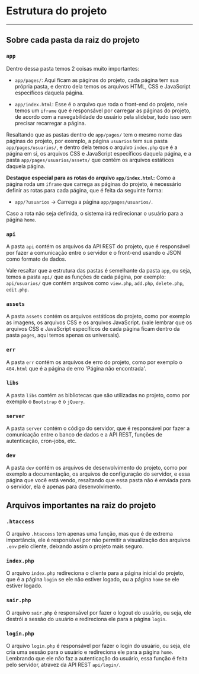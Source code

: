 # Estrutura do projeto

<hr>

## Sobre cada pasta da raiz do projeto

### `app`

Dentro dessa pasta temos 2 coisas muito importantes:

- `app/pages/`: Aqui ficam as páginas do projeto, cada página tem sua própria pasta, e dentro dela temos os arquivos HTML, CSS e JavaScript específicos daquela página.

- `app/index.html`: Esse é o arquivo que roda o front-end do projeto, nele temos um `iframe` que é responsável por carregar as páginas do projeto, de acordo com a navegabilidade do usuário pela slidebar, tudo isso sem precisar recarregar a página.

Resaltando que as pastas dentro de `app/pages/` tem o mesmo nome das páginas do projeto, por exemplo, a página `usuarios` tem sua pasta `app/pages/usuarios/`, e dentro dela temos o arquivo `index.php` que é a página em si, os arquivos CSS e JavaScript específicos daquela página, e a pasta `app/pages/usuarios/assets/` que contém os arquivos estáticos daquela página.

**Destaque especial para as rotas do arquivo `app/index.html`:** Como a página roda um `iframe` que carrega as páginas do projeto, é necessário definir as rotas para cada página, que é feita da seguinte forma:

- `app/?usuarios` -> Carrega a página `app/pages/usuarios/`.

Caso a rota não seja definida, o sistema irá redirecionar o usuário para a página `home`.

### `api`

A pasta `api` contém os arquivos da API REST do projeto, que é responsável por fazer a comunicação entre o servidor e o front-end usando o JSON como formato de dados.

Vale resaltar que a estrutura das pastas é semelhante da pasta `app`, ou seja, temos a pasta `api/` que as funções de cada página, por exemplo: `api/usuarios/` que contém arquivos como `view.php`, `add.php`, `delete.php`, `edit.php`.

### `assets`

A pasta `assets` contém os arquivos estáticos do projeto, como por exemplo as imagens, os arquivos CSS e os arquivos JavaScript. (vale lembrar que os arquivos CSS e JavaScript específicos de cada página ficam dentro da pasta `pages`, aqui temos apenas os universais).


### `err`

A pasta `err` contém os arquivos de erro do projeto, como por exemplo o `404.html` que é a página de erro 'Página não encontrada'.

### `libs`

A pasta `libs` contém as bibliotecas que são utilizadas no projeto, como por exemplo o `Bootstrap` e o `jQuery`.

### `server`

A pasta `server` contém o código do servidor, que é responsável por fazer a comunicação entre o banco de dados e a API REST, funções de autenticação, cron-jobs, etc.

### `dev`

A pasta `dev` contém os arquivos de desenvolvimento do projeto, como por exemplo a documentação, os arquivos de configuração do servidor, e essa página que você está vendo, resaltando que essa pasta não é enviada para o servidor, ela é apenas para desenvolvimento.

## Arquivos importantes na raiz do projeto

### `.htaccess`

O arquivo `.htaccess` tem apenas uma função, mas que é de extrema importância, ele é responsável por não permitir a visualização dos arquivos `.env` pelo cliente, deixando assim o projeto mais seguro.

### `index.php`

O arquivo `index.php` redireciona o cliente para a página inicial do projeto, que é a página `login` se ele não estiver logado, ou a página `home` se ele estiver logado.

### `sair.php`

O arquivo `sair.php` é responsável por fazer o logout do usuário, ou seja, ele destrói a sessão do usuário e redireciona ele para a página `login`.

### `login.php`

O arquivo `login.php` é responsável por fazer o login do usuário, ou seja, ele cria uma sessão para o usuário e redireciona ele para a página `home`.
Lembrando que ele não faz a autenticação do usuário, essa função é feita pelo servidor, atravez da API REST `api/login/`.